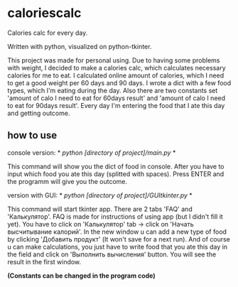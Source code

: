 # caloriescalc

Calories calc for every day.

Written with python, visualized on python-tkinter.

This project was made for personal using. Due to having some problems with weight, I decided to make a calories calc, which calculates necessary calories for me to eat. I calculated online amount of calories, which I need to get a good weight per 60 days and 90 days.
I wrote a dict with a few food types, which I'm eating during the day. Also there are two constants set 'amount of calo I need to eat for 60days result' and 'amount of calo I need to eat for 90days result'. Every day I'm entering the food that I ate this day and getting outcome.


## how to use


console version: * *python [directory of project]/main.py* *

This command will show you the dict of food in console. After you have to input which food you ate this day (splitted with spaces). Press ENTER and the programm will give you the outcome.

version with GUI: * *python [directory of project]/GUItkinter.py* *

This command will start tkinter app. There are 2 tabs 'FAQ' and 'Калькулятор'. FAQ is made for instructions of using app (but I didn't fill it yet). You have to click on 'Калькулятор' tab -> click on 'Начать высчитывание калорий'. In the new window u can add a new type of food by clicking 'Добавить продукт' (It won't save for a next run). And of course u can make calculations, you just have to write food that you ate this day in the field and click on 'Выполнить вычисления' button. You will see the result in the first window.

**(Constants can be changed in the program code)**
